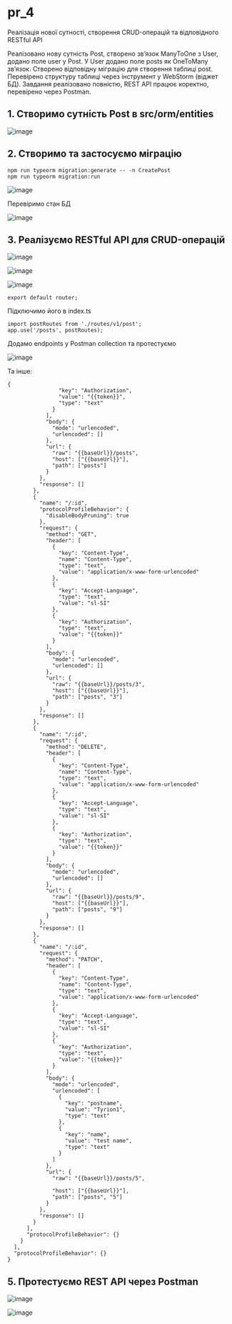 # pr_4
Реалізація нової сутності, створення CRUD-операцій та відповідного RESTful API

Реалізовано нову сутність Post, створено зв’язок ManyToOne з User, додано поле user у Post. У User додано поле posts як OneToMany зв’язок. Створено відповідну міграцію для створення таблиці post. Перевірено структуру таблиці через інструмент у WebStorm (віджет БД).
Завдання реалізовано повністю, REST API працює коректно, перевірено через Postman.

## 1. Створимо сутність Post в src/orm/entities

![image](https://github.com/user-attachments/assets/ce72597e-6507-4ee2-bfbe-5de87219fa97)

## 2. Створимо та застосуємо міграцію 

```
npm run typeorm migration:generate -- -n CreatePost
npm run typeorm migration:run
```

![image](https://github.com/user-attachments/assets/29545262-8c3c-4114-9628-b4303af48e08)

Перевіримо стан БД

![image](https://github.com/user-attachments/assets/151244e9-f015-4a58-b013-f26510652169)

## 3. Реалізуємо RESTful API для CRUD-операцій

![image](https://github.com/user-attachments/assets/885c6192-880e-4ae4-b5af-cfd87477d88c)

![image](https://github.com/user-attachments/assets/75750eec-880d-4f2f-a875-42f729f0a06d)

![image](https://github.com/user-attachments/assets/c20168d9-028c-4cc3-8e7a-fbeb78e822ee)

```export default router;```

Підключимо його в index.ts

```
import postRoutes from './routes/v1/post';
app.use('/posts', postRoutes);
```

Додамо endpoints у Postman collection та протестуємо

![image](https://github.com/user-attachments/assets/33171e50-cae3-48ce-a626-4dcb3c365517)

Та інше: 

```
{
                "key": "Authorization",
                "value": "{{token}}",
                "type": "text"
              }
            ],
            "body": {
              "mode": "urlencoded",
              "urlencoded": []
            },
            "url": {
              "raw": "{{baseUrl}}/posts",
              "host": ["{{baseUrl}}"],
              "path": ["posts"]
            }
          },
          "response": []
        },
        {
          "name": "/:id",
          "protocolProfileBehavior": {
            "disableBodyPruning": true
          },
          "request": {
            "method": "GET",
            "header": [
              {
                "key": "Content-Type",
                "name": "Content-Type",
                "type": "text",
                "value": "application/x-www-form-urlencoded"
              },
              {
                "key": "Accept-Language",
                "type": "text",
                "value": "sl-SI"
              },
              {
                "key": "Authorization",
                "type": "text",
                "value": "{{token}}"
              }
            ],
            "body": {
              "mode": "urlencoded",
              "urlencoded": []
            },
            "url": {
              "raw": "{{baseUrl}}/posts/3",
              "host": ["{{baseUrl}}"],
              "path": ["posts", "3"]
            }
          },
          "response": []
        },
        {
          "name": "/:id",
          "request": {
            "method": "DELETE",
            "header": [
              {
                "key": "Content-Type",
                "name": "Content-Type",
                "type": "text",
                "value": "application/x-www-form-urlencoded"
              },
              {
                "key": "Accept-Language",
                "type": "text",
                "value": "sl-SI"
              },
              {
                "key": "Authorization",
                "type": "text",
                "value": "{{token}}"
              }
            ],
            "body": {
              "mode": "urlencoded",
              "urlencoded": []
            },
            "url": {
              "raw": "{{baseUrl}}/posts/9",
              "host": ["{{baseUrl}}"],
              "path": ["posts", "9"]
            }
          },
          "response": []
        },
        {
          "name": "/:id",
          "request": {
            "method": "PATCH",
            "header": [
              {
                "key": "Content-Type",
                "name": "Content-Type",
                "type": "text",
                "value": "application/x-www-form-urlencoded"
              },
              {
                "key": "Accept-Language",
                "type": "text",
                "value": "sl-SI"
              },
              {
                "key": "Authorization",
                "type": "text",
                "value": "{{token}}"
              }
            ],
            "body": {
              "mode": "urlencoded",
              "urlencoded": [
                {
                  "key": "postname",
                  "value": "Tyrion1",
                  "type": "text"
                },
                {
                  "key": "name",
                  "value": "test name",
                  "type": "text"
                }
              ]
            },
            "url": {
              "raw": "{{baseUrl}}/posts/5",

              "host": ["{{baseUrl}}"],
              "path": ["posts", "5"]
            }
          },
          "response": []
        }
      ],
      "protocolProfileBehavior": {}
    }
  ],
  "protocolProfileBehavior": {}
}
```

## 5. Протестуємо REST API через Postman

![image](https://github.com/user-attachments/assets/b9c7e2ab-d567-4061-a67f-195daafdeb65)

![image](https://github.com/user-attachments/assets/852e1d7d-f78a-410f-addf-02a3e81606ef)

